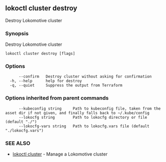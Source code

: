 ## lokoctl cluster destroy

Destroy Lokomotive cluster

### Synopsis

Destroy Lokomotive cluster

```
lokoctl cluster destroy [flags]
```

### Options

```
      --confirm   Destroy cluster without asking for confirmation
  -h, --help      help for destroy
  -q, --quiet     Suppress the output from Terraform
```

### Options inherited from parent commands

```
      --kubeconfig string     Path to kubeconfig file, taken from the asset dir if not given, and finally falls back to ~/.kube/config
      --lokocfg string        Path to lokocfg directory or file (default "./")
      --lokocfg-vars string   Path to lokocfg.vars file (default "./lokocfg.vars")
```

### SEE ALSO

* [lokoctl cluster](lokoctl_cluster.md)	 - Manage a Lokomotive cluster

